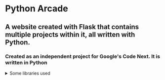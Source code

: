 # Python Arcade
## A website created with Flask that contains multiple projects within it, all written with Python.
### Created as an independent project for Google's Code Next. It is written in Python

<div>
  
</div>

<details>
  <summary>Some libraries used</summary>
  <li>Flask</li>
  <li>Discord API</li>
  <li>Google Sheets API</li>
  <li>Pandas</li>
  <li>Tkinter</li>
  <li>Pygame</li>
  <li>sklearn</li>
  <li>NumPy</li>
  <li>BeautifulSoup</li>
  <li>Matplotlib</li>
</details>
